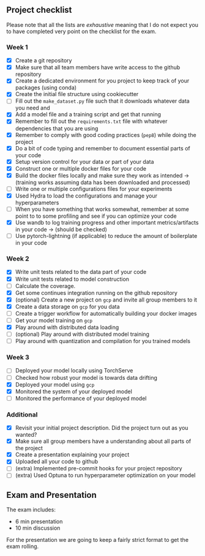 ## Project checklist

Please note that all the lists are *exhaustive* meaning that I do not expect you to have completed very
point on the checklist for the exam.

### Week 1

- [x] Create a git repository
- [x] Make sure that all team members have write access to the github repository
- [x] Create a dedicated environment for you project to keep track of your packages (using conda)
- [x] Create the initial file structure using cookiecutter
- [ ] Fill out the `make_dataset.py` file such that it downloads whatever data you need and
- [x] Add a model file and a training script and get that running
- [x] Remember to fill out the `requirements.txt` file with whatever dependencies that you are using
- [x] Remember to comply with good coding practices (`pep8`) while doing the project
- [x] Do a bit of code typing and remember to document essential parts of your code
- [x] Setup version control for your data or part of your data
- [x] Construct one or multiple docker files for your code
- [x] Build the docker files locally and make sure they work as intended -> (training works assuming data has been downloaded and processed)
- [ ] Write one or multiple configurations files for your experiments
- [x] Used Hydra to load the configurations and manage your hyperparameters
- [ ] When you have something that works somewhat, remember at some point to to some profiling and see if you can optimize your code
- [x] Use wandb to log training progress and other important metrics/artifacts in your code -> (should be checked)
- [ ] Use pytorch-lightning (if applicable) to reduce the amount of boilerplate in your code

### Week 2

- [x] Write unit tests related to the data part of your code
- [x] Write unit tests related to model construction
- [ ] Calculate the coverage.
- [x] Get some continues integration running on the github repository
- [x] (optional) Create a new project on `gcp` and invite all group members to it
- [x] Create a data storage on `gcp` for you data
- [ ] Create a trigger workflow for automatically building your docker images
- [ ] Get your model training on `gcp`
- [x] Play around with distributed data loading
- [ ] (optional) Play around with distributed model training
- [ ] Play around with quantization and compilation for you trained models

### Week 3

- [ ] Deployed your model locally using TorchServe
- [ ] Checked how robust your model is towards data drifting
- [x] Deployed your model using `gcp`
- [x] Monitored the system of your deployed model
- [ ] Monitored the performance of your deployed model

### Additional

- [x] Revisit your initial project description. Did the project turn out as you wanted?
- [x] Make sure all group members have a understanding about all parts of the project
- [x] Create a presentation explaining your project
- [x] Uploaded all your code to github
- [ ] (extra) Implemented pre-commit hooks for your project repository
- [ ] (extra) Used Optuna to run hyperparameter optimization on your model

## Exam and Presentation

The exam includes:
*	6 min presentation
*	10 min discussion

For the presentation we are going to keep a fairly strict format to get the exam rolling.

